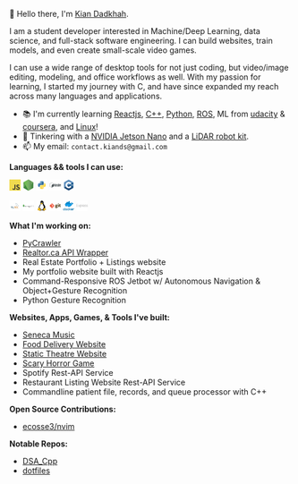 
👋 Hello there, I'm [Kian Dadkhah](https://www.linkedin.com/in/kian-dadkhah-019156163/).

I am a student developer interested in Machine/Deep Learning, data science, and full-stack software engineering. I can build websites, train models, and even create small-scale video games. 

I can use a wide range of desktop tools for not just coding, but video/image editing, modeling, and office workflows as well. With my passion for learning, I started my journey with C, and have since expanded my reach across many languages and applications. 

- 📚 I'm currently learning [Reactjs](https://reactjs.org/), [C++](https://isocpp.org), [Python](https://python.org), [ROS](https://ros.org/), ML from [udacity](https://www.udacity.com/courses/ud120) & [coursera](https://www.coursera.org/learn/machine-learning), and [Linux](https://www.linuxfoundation.org/)!
- 🔧 Tinkering with a [NVIDIA Jetson Nano](https://www.nvidia.com/en-us/autonomous-machines/embedded-systems/jetson-nano/education-projects/) and a [LiDAR robot kit](https://www.waveshare.com/jetbot-2gb-ai-kit-for-aws.htm).
- 📫 My email: `contact.kiands@gmail.com`

**Languages && tools I can use:**  

[<code><img height="20" src="https://raw.githubusercontent.com/github/explore/80688e429a7d4ef2fca1e82350fe8e3517d3494d/topics/javascript/javascript.png"></code>](https://www.javascript.com/)
[<code><img height="20" src="https://raw.githubusercontent.com/github/explore/80688e429a7d4ef2fca1e82350fe8e3517d3494d/topics/nodejs/nodejs.png"></code>](https://nodejs.org/)
[<code><img height="20" src="https://raw.githubusercontent.com/github/explore/80688e429a7d4ef2fca1e82350fe8e3517d3494d/topics/python/python.png"></code>](https://www.python.org/)
[<code><img height="20" src="https://raw.githubusercontent.com/github/explore/80688e429a7d4ef2fca1e82350fe8e3517d3494d/topics/bash/bash.png"></code>](https://www.gnu.org/software/bash/)
[<code><img height="20" src="https://raw.githubusercontent.com/github/explore/80688e429a7d4ef2fca1e82350fe8e3517d3494d/topics/cpp/cpp.png"></code>](https://en.wikipedia.org/wiki/C%2B%2B)


[<code><img height="20" src="https://raw.githubusercontent.com/github/explore/80688e429a7d4ef2fca1e82350fe8e3517d3494d/topics/mysql/mysql.png"></code>](https://www.mysql.com/)
[<code><img height="20" src="https://raw.githubusercontent.com/github/explore/80688e429a7d4ef2fca1e82350fe8e3517d3494d/topics/mongodb/mongodb.png"></code>](https://www.mongodb.com/)
[<code><img height="20" src="https://raw.githubusercontent.com/github/explore/80688e429a7d4ef2fca1e82350fe8e3517d3494d/topics/linux/linux.png"></code>](https://www.linux.org/)
[<code><img height="20" src="https://raw.githubusercontent.com/github/explore/80688e429a7d4ef2fca1e82350fe8e3517d3494d/topics/git/git.png"></code>](https://github.com/)
[<code><img height="20" src="https://raw.githubusercontent.com/github/explore/80688e429a7d4ef2fca1e82350fe8e3517d3494d/topics/docker/docker.png"></code>](https://www.docker.com/)
[<code><img height="20" src="https://raw.githubusercontent.com/github/explore/80688e429a7d4ef2fca1e82350fe8e3517d3494d/topics/express/express.png"></code>](https://expressjs.com/)    
  
  
**What I'm working on:**  
- [PyCrawler](https://github.com/techapostle/PyCrawler)
- [Realtor.ca API Wrapper](https://github.com/techapostle/realtorca)
- Real Estate Portfolio + Listings website
- My portfolio website built with Reactjs
- Command-Responsive ROS Jetbot w/ Autonomous Navigation & Object+Gesture Recognition  
- Python Gesture Recognition  
  
**Websites, Apps, Games, & Tools I've built:**  
- [Seneca Music](https://kiansenecamusic.vercel.app/newReleases)
- [Food Delivery Website](https://mealfresh-kian-12623.herokuapp.com/)
- [Static Theatre Website](https://github.com/techapostle/WEB222-Final)
- [Scary Horror Game](https://github.com/techapostle/ScaryHorrorGame)
- Spotify Rest-API Service
- Restaurant Listing Website Rest-API Service
- Commandline patient file, records, and queue processor with C++  
  
**Open Source Contributions:**  
- [ecosse3/nvim](https://github.com/ecosse3/nvim)  
  
**Notable Repos:**  
 - [DSA_Cpp](https://github.com/techapostle/DSA_Cpp)  
 - [dotfiles](https://github.com/techapostle/dotfiles)
